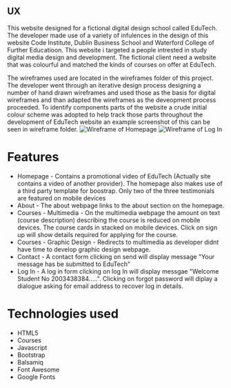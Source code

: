 
## UX

This website designed for a fictional digital design school called EduTech. The developer made use of a variety of infulences in the design
of this website Code Institute, Dublin Business School and Waterford College of Further Educatioon.
This website i targeted a people intrested in study digital media design and development. The fictional client need a website that was colourful and matched the kinds of courses on offer at EduTech.

The wireframes used are located in the wireframes folder of this project. The developer went through an iterative design process designing a number of hand drawn wireframes and used those as the basis for digital wireframes and than adapted the wireframes as the deveopment process proceeded.
To identify components parts of the website a crude initial colour scheme was adopted to help track those parts throughout the development of EduTech website an example screenshot of this can be seen in wireframe folder.
![Wireframe of Homepage](https://github.com/JOrgan-Source/MilestoneProject1JOrgan/wireframes/EduTechHomepage.png)
![Wireframe of Log In](https://github.com/JOrgan-Source/MilestoneProject1JOrgan/wireframes/EduTechHomepage.png)

# Features

* Homepage - Contains a promotional video of EduTech (Actually site contains a video of another provider). The homepage also makes use of a third party template for boostrap. Only two of the three testimonials are featured on mobile devices
* About - The about webpage links to the about section on the homepage.
* Courses - Multimedia - On the multimedia webpage the amount on text (course description) describing the course is reduced on mobile devices. The course cards in stacked on mobile devices. Click on sign up will show details required for applying for the course.
* Courses - Graphic Design - Redirects to multimedia as developer didnt have time to develop graphic design webpage.
* Contact - A contact form clicking on send will display message "Your message has be submitted to EduTech"
* Log In - A log in form clicking on log In will display messgae "Welcome Student No 2003438384.....". Clicking on forgot password will diplay a dialogue asking for email address to recover log in details.

# Technologies used

* HTML5
* Courses
* Javascript
* Bootstrap
* Balsamiq
* Font Awesome
* Google Fonts